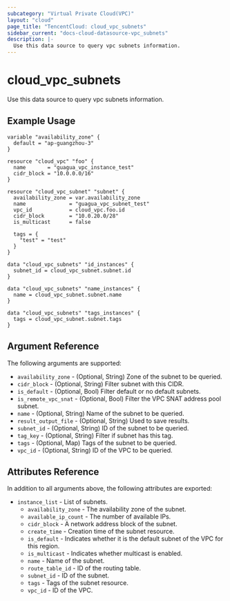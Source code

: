 ```yaml
---
subcategory: "Virtual Private Cloud(VPC)"
layout: "cloud"
page_title: "TencentCloud: cloud_vpc_subnets"
sidebar_current: "docs-cloud-datasource-vpc_subnets"
description: |-
  Use this data source to query vpc subnets information.
---
```


# cloud_vpc_subnets

Use this data source to query vpc subnets information.

## Example Usage

```hcl
variable "availability_zone" {
  default = "ap-guangzhou-3"
}

resource "cloud_vpc" "foo" {
  name       = "guagua_vpc_instance_test"
  cidr_block = "10.0.0.0/16"
}

resource "cloud_vpc_subnet" "subnet" {
  availability_zone = var.availability_zone
  name              = "guagua_vpc_subnet_test"
  vpc_id            = cloud_vpc.foo.id
  cidr_block        = "10.0.20.0/28"
  is_multicast      = false

  tags = {
    "test" = "test"
  }
}

data "cloud_vpc_subnets" "id_instances" {
  subnet_id = cloud_vpc_subnet.subnet.id
}

data "cloud_vpc_subnets" "name_instances" {
  name = cloud_vpc_subnet.subnet.name
}

data "cloud_vpc_subnets" "tags_instances" {
  tags = cloud_vpc_subnet.subnet.tags
}
```

## Argument Reference

The following arguments are supported:

* `availability_zone` - (Optional, String) Zone of the subnet to be queried.
* `cidr_block` - (Optional, String) Filter subnet with this CIDR.
* `is_default` - (Optional, Bool) Filter default or no default subnets.
* `is_remote_vpc_snat` - (Optional, Bool) Filter the VPC SNAT address pool subnet.
* `name` - (Optional, String) Name of the subnet to be queried.
* `result_output_file` - (Optional, String) Used to save results.
* `subnet_id` - (Optional, String) ID of the subnet to be queried.
* `tag_key` - (Optional, String) Filter if subnet has this tag.
* `tags` - (Optional, Map) Tags of the subnet to be queried.
* `vpc_id` - (Optional, String) ID of the VPC to be queried.

## Attributes Reference

In addition to all arguments above, the following attributes are exported:

* `instance_list` - List of subnets.
  * `availability_zone` - The availability zone of the subnet.
  * `available_ip_count` - The number of available IPs.
  * `cidr_block` - A network address block of the subnet.
  * `create_time` - Creation time of the subnet resource.
  * `is_default` - Indicates whether it is the default subnet of the VPC for this region.
  * `is_multicast` - Indicates whether multicast is enabled.
  * `name` - Name of the subnet.
  * `route_table_id` - ID of the routing table.
  * `subnet_id` - ID of the subnet.
  * `tags` - Tags of the subnet resource.
  * `vpc_id` - ID of the VPC.


